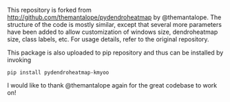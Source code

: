 This repository is forked from http://github.com/themantalope/pydendroheatmap by @themantalope.
The structure of the code is mostly similar, except that several more parameters have been added to allow customization of windows size, dendroheatmap size, class labels, etc.
For usage details, refer to the original repository.

This package is also uploaded to pip repository and thus can be installed by invoking

    pip install pydendroheatmap-kmyoo
    
I would like to thank @themantalope again for the great codebase to work on! 